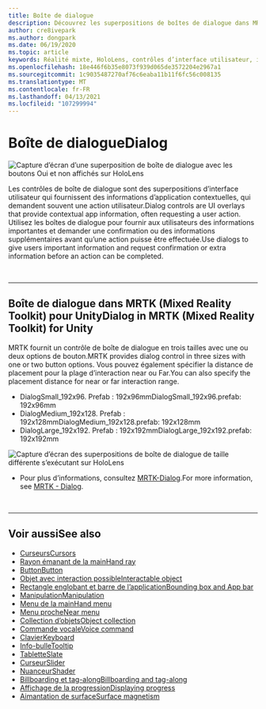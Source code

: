 ```yaml
---
title: Boîte de dialogue
description: Découvrez les superpositions de boîtes de dialogue dans MRTK et comment les utiliser dans des applications de réalité mixte.
author: cre8ivepark
ms.author: dongpark
ms.date: 06/19/2020
ms.topic: article
keywords: Réalité mixte, HoloLens, contrôles d’interface utilisateur, interaction, interface utilisateur, expérience utilisateur, conception UX, interface utilisateur spatiale, interaction spatiale, interface utilisateur 3D, expérience utilisateur 3D, casque de la réalité mixte, casque de réalité mixte, casque de réalité virtuelle, HoloLens, MRTK, kit de mise en réalité mixte
ms.openlocfilehash: 18e446f6b35e8073f939d065de3572204e2967a1
ms.sourcegitcommit: 1c9035487270af76c6eaba11b11f6fc56c008135
ms.translationtype: MT
ms.contentlocale: fr-FR
ms.lasthandoff: 04/13/2021
ms.locfileid: "107299994"
---
```

# <a name="dialog"></a><span data-ttu-id="8e69d-104">Boîte de dialogue</span><span class="sxs-lookup"><span data-stu-id="8e69d-104">Dialog</span></span>

![Capture d’écran d’une superposition de boîte de dialogue avec les boutons Oui et non affichés sur HoloLens](images/MRTK_UX_Dialog.jpg)

<span data-ttu-id="8e69d-106">Les contrôles de boîte de dialogue sont des superpositions d’interface utilisateur qui fournissent des informations d’application contextuelles, qui demandent souvent une action utilisateur.</span><span class="sxs-lookup"><span data-stu-id="8e69d-106">Dialog controls are UI overlays that provide contextual app information, often requesting a user action.</span></span> <span data-ttu-id="8e69d-107">Utilisez les boîtes de dialogue pour fournir aux utilisateurs des informations importantes et demander une confirmation ou des informations supplémentaires avant qu’une action puisse être effectuée.</span><span class="sxs-lookup"><span data-stu-id="8e69d-107">Use dialogs to give users important information and request confirmation or extra information before an action can be completed.</span></span>

<br>

---

## <a name="dialog-in-mrtk-mixed-reality-toolkit-for-unity"></a><span data-ttu-id="8e69d-108">Boîte de dialogue dans MRTK (Mixed Reality Toolkit) pour Unity</span><span class="sxs-lookup"><span data-stu-id="8e69d-108">Dialog in MRTK (Mixed Reality Toolkit) for Unity</span></span>
<span data-ttu-id="8e69d-109">MRTK fournit un contrôle de boîte de dialogue en trois tailles avec une ou deux options de bouton.</span><span class="sxs-lookup"><span data-stu-id="8e69d-109">MRTK provides dialog control in three sizes with one or two button options.</span></span> <span data-ttu-id="8e69d-110">Vous pouvez également spécifier la distance de placement pour la plage d’interaction near ou Far.</span><span class="sxs-lookup"><span data-stu-id="8e69d-110">You can also specify the placement distance for near or far interaction range.</span></span> 

- <span data-ttu-id="8e69d-111">DialogSmall_192x96. Prefab : 192x96mm</span><span class="sxs-lookup"><span data-stu-id="8e69d-111">DialogSmall_192x96.prefab: 192x96mm</span></span>
- <span data-ttu-id="8e69d-112">DialogMedium_192x128. Prefab : 192x128mm</span><span class="sxs-lookup"><span data-stu-id="8e69d-112">DialogMedium_192x128.prefab: 192x128mm</span></span>
- <span data-ttu-id="8e69d-113">DialogLarge_192x192. Prefab : 192x192mm</span><span class="sxs-lookup"><span data-stu-id="8e69d-113">DialogLarge_192x192.prefab: 192x192mm</span></span>

![Capture d’écran des superpositions de boîte de dialogue de taille différente s’exécutant sur HoloLens](images/MRTK_UX_Dialog_Types.jpg)


* <span data-ttu-id="8e69d-115">Pour plus d’informations, consultez [MRTK-Dialog](https://docs.microsoft.com/windows/mixed-reality/mrtk-unity/features/ux-building-blocks/dialog).</span><span class="sxs-lookup"><span data-stu-id="8e69d-115">For more information, see [MRTK - Dialog](https://docs.microsoft.com/windows/mixed-reality/mrtk-unity/features/ux-building-blocks/dialog).</span></span>

<br>

---

## <a name="see-also"></a><span data-ttu-id="8e69d-116">Voir aussi</span><span class="sxs-lookup"><span data-stu-id="8e69d-116">See also</span></span>

* [<span data-ttu-id="8e69d-117">Curseurs</span><span class="sxs-lookup"><span data-stu-id="8e69d-117">Cursors</span></span>](cursors.md)
* [<span data-ttu-id="8e69d-118">Rayon émanant de la main</span><span class="sxs-lookup"><span data-stu-id="8e69d-118">Hand ray</span></span>](point-and-commit.md)
* [<span data-ttu-id="8e69d-119">Button</span><span class="sxs-lookup"><span data-stu-id="8e69d-119">Button</span></span>](button.md)
* [<span data-ttu-id="8e69d-120">Objet avec interaction possible</span><span class="sxs-lookup"><span data-stu-id="8e69d-120">Interactable object</span></span>](interactable-object.md)
* [<span data-ttu-id="8e69d-121">Rectangle englobant et barre de l’application</span><span class="sxs-lookup"><span data-stu-id="8e69d-121">Bounding box and App bar</span></span>](app-bar-and-bounding-box.md)
* [<span data-ttu-id="8e69d-122">Manipulation</span><span class="sxs-lookup"><span data-stu-id="8e69d-122">Manipulation</span></span>](direct-manipulation.md)
* [<span data-ttu-id="8e69d-123">Menu de la main</span><span class="sxs-lookup"><span data-stu-id="8e69d-123">Hand menu</span></span>](hand-menu.md)
* [<span data-ttu-id="8e69d-124">Menu proche</span><span class="sxs-lookup"><span data-stu-id="8e69d-124">Near menu</span></span>](near-menu.md)
* [<span data-ttu-id="8e69d-125">Collection d’objets</span><span class="sxs-lookup"><span data-stu-id="8e69d-125">Object collection</span></span>](object-collection.md)
* [<span data-ttu-id="8e69d-126">Commande vocale</span><span class="sxs-lookup"><span data-stu-id="8e69d-126">Voice command</span></span>](voice-input.md)
* [<span data-ttu-id="8e69d-127">Clavier</span><span class="sxs-lookup"><span data-stu-id="8e69d-127">Keyboard</span></span>](keyboard.md)
* [<span data-ttu-id="8e69d-128">Info-bulle</span><span class="sxs-lookup"><span data-stu-id="8e69d-128">Tooltip</span></span>](tooltip.md)
* [<span data-ttu-id="8e69d-129">Tablette</span><span class="sxs-lookup"><span data-stu-id="8e69d-129">Slate</span></span>](slate.md)
* [<span data-ttu-id="8e69d-130">Curseur</span><span class="sxs-lookup"><span data-stu-id="8e69d-130">Slider</span></span>](slider.md)
* [<span data-ttu-id="8e69d-131">Nuanceur</span><span class="sxs-lookup"><span data-stu-id="8e69d-131">Shader</span></span>](shader.md)
* [<span data-ttu-id="8e69d-132">Billboarding et tag-along</span><span class="sxs-lookup"><span data-stu-id="8e69d-132">Billboarding and tag-along</span></span>](billboarding-and-tag-along.md)
* [<span data-ttu-id="8e69d-133">Affichage de la progression</span><span class="sxs-lookup"><span data-stu-id="8e69d-133">Displaying progress</span></span>](progress.md)
* [<span data-ttu-id="8e69d-134">Aimantation de surface</span><span class="sxs-lookup"><span data-stu-id="8e69d-134">Surface magnetism</span></span>](surface-magnetism.md)
